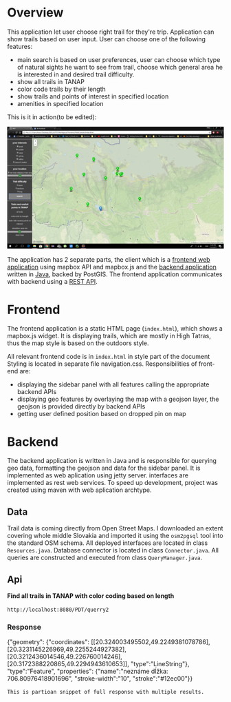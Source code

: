 # Overview

This application let user choose right trail for they're trip. Application can show trails based on user input. 
User can choose one of the following features:
- main search is based on user preferences, user can choose which type of natural sights he want to see from trail, choose which general area he is interested in and desired trail difficulty.
- show all trails in TANAP
- color code trails by their length
- show trails and points of interest in specified location
- amenities in specified location

This is it in action(to be edited):

![Screenshot](screenshot.png)

The application has 2 separate parts, the client which is a [frontend web application](#frontend) using mapbox API and mapbox.js and the [backend application](#backend) written in [Java](http://www.oracle.com/technetwork/java/javase/downloads/jdk8-downloads-2133151.html), backed by PostGIS. The frontend application communicates with backend using a [REST API](#api).

# Frontend

The frontend application is a static HTML page (`index.html`), which shows a mapbox.js widget. It is displaying trails, which are mostly in High Tatras, thus the map style is based on the outdoors style. 

All relevant frontend code is in `index.html` in style part of the document Styling is located in separate file navigation.css. Responsibilities of front-end are:
- displaying the sidebar panel with all features calling the appropriate backend APIs
- displaying geo features by overlaying the map with a geojson layer, the geojson is provided directly by backend APIs
- getting user defined position based on dropped pin on map

# Backend

The backend application is written in Java and is responsible for querying geo data, formatting the geojson and data for the sidebar panel.
It is implemented as web aplication using jetty server. interfaces are implemented as rest web services. To speed up development, project was created using maven with web aplication archtype.

## Data

Trail data is coming directly from Open Street Maps. I downloaded an extent covering whole middle Slovakia and imported it using the `osm2pgsql` tool into the standard OSM schema. All deployed interfaces are located in class `Resources.java`. Database connector is located in class `Connector.java`. All queries are constructed and executed from class `QueryManager.java`. 


## Api

**Find all trails in TANAP with color coding based on length**

`http://localhost:8080/PDT/querry2`

### Response

{"geometry":
{"coordinates":
[[20.324003495502,49.2249381078786],
[20.3231145226969,49.2255244927382],
[20.3212436014546,49.226760014246],
[20.3172388220865,49.2294943610653]],
"type":"LineString"},
"type":"Feature",
"properties":
{"name":"neznáme dĺžka: 706.80976418901696",
"stroke-width":"10",
"stroke":"#12ec00"}}

```
This is partioan snippet of full response with multiple results.
